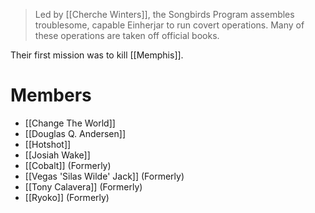 > Led by [[Cherche Winters]], the Songbirds Program assembles troublesome, capable Einherjar to run covert operations.  Many of these operations are taken off official books.

Their first mission was to kill [[Memphis]].
# Members
- [[Change The World]]
- [[Douglas Q. Andersen]]
- [[Hotshot]]
- [[Josiah Wake]]
- [[Cobalt]] (Formerly)
- [[Vegas 'Silas Wilde' Jack]] (Formerly)
- [[Tony Calavera]] (Formerly)
- [[Ryoko]] (Formerly)